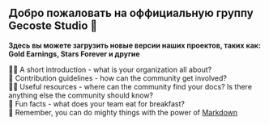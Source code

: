 ## Добро пожаловать на оффициальную группу Gecoste Studio 👋

**Здесь вы можете загрузить новые версии наших проектов, таких как: Gold Earnings, Stars Forever и другие**

🙋‍♀️ A short introduction - what is your organization all about? <br />
🌈 Contribution guidelines - how can the community get involved? <br />
👩‍💻 Useful resources - where can the community find your docs? Is there anything else the community should know? <br />
🍿 Fun facts - what does your team eat for breakfast? <br />
🧙 Remember, you can do mighty things with the power of [Markdown](https://docs.github.com/github/writing-on-github/getting-started-with-writing-and-formatting-on-github/basic-writing-and-formatting-syntax)

